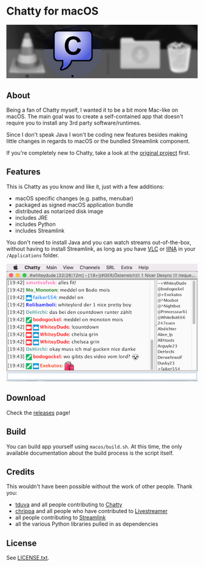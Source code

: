 # Chatty for macOS

![alt-text](/macos/app_dock.png)

## About

Being a fan of Chatty myself, I wanted it to be a bit more Mac-like on macOS. The main goal was to create a self-contained app that doesn't require you to install any 3rd party software/runtimes.

Since I don't speak Java I won't be coding new features besides making little changes in regards to macOS or the bundled Streamlink component.

If you're completely new to Chatty, take a look at the [original project](http://chatty.github.io) first.

## Features

This is Chatty as you know and like it, just with a few additions:

- macOS specific changes (e.g. paths, menubar)
- packaged as signed macOS application bundle
- distributed as notarized disk image
- includes JRE
- includes Python
- includes Streamlink

You don't need to install Java and you can watch streams out-of-the-box, without having to install Streamlink, as long as you have [VLC](http://www.videolan.org) or [IINA](https://github.com/iina/iina) in your `/Applications` folder.

![alt-text](/macos/app_screenshot.png)

## Download

Check the [releases](https://github.com/dehesselle/chatty/releases) page!

## Build

You can build app yourself using `macos/build.sh`.  At this time, the only available documentation about the build process is the script itself.

## Credits

This wouldn't have been possible without the work of other people. Thank you:

- [tduva](https://github.com/tduva) and all people contributing to [Chatty](http://chatty.github.io)
- [chrippa](https://github.com/chrippa) and all people who have contributed to [Livestreamer](http://livestreamer.io)
- all people contributing to [Streamlink](https://streamlink.github.io)
- all the various Python libraries pulled in as dependencies

## License

See [LICENSE.txt](macos/LICENSE.txt).
